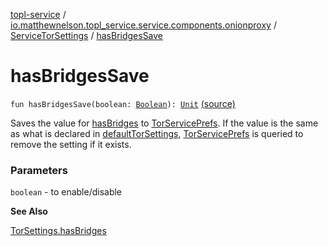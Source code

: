 [topl-service](../../index.md) / [io.matthewnelson.topl_service.service.components.onionproxy](../index.md) / [ServiceTorSettings](index.md) / [hasBridgesSave](./has-bridges-save.md)

# hasBridgesSave

`fun hasBridgesSave(boolean: `[`Boolean`](https://kotlinlang.org/api/latest/jvm/stdlib/kotlin/-boolean/index.html)`): `[`Unit`](https://kotlinlang.org/api/latest/jvm/stdlib/kotlin/-unit/index.html) [(source)](https://github.com/05nelsonm/TorOnionProxyLibrary-Android/blob/master/topl-service/src/main/java/io/matthewnelson/topl_service/service/components/onionproxy/ServiceTorSettings.kt#L634)

Saves the value for [hasBridges](has-bridges.md) to [TorServicePrefs](../../io.matthewnelson.topl_service.prefs/-tor-service-prefs/index.md). If the value is the same
as what is declared in [defaultTorSettings](default-tor-settings.md), [TorServicePrefs](../../io.matthewnelson.topl_service.prefs/-tor-service-prefs/index.md) is queried to remove the
setting if it exists.

### Parameters

`boolean` - to enable/disable

**See Also**

[TorSettings.hasBridges](../../..//topl-core-base/io.matthewnelson.topl_core_base/-tor-settings/has-bridges.md)

